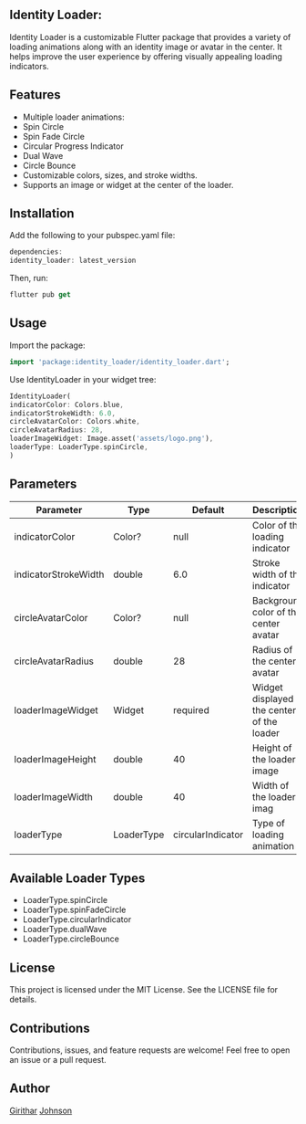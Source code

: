 

## Identity Loader: 
Identity Loader is a customizable Flutter package that provides a variety of loading animations along with an identity image or avatar in the center. It helps improve the user experience by offering visually appealing loading indicators.

## Features

* Multiple loader animations:
* Spin Circle
* Spin Fade Circle
* Circular Progress Indicator
* Dual Wave
* Circle Bounce
* Customizable colors, sizes, and stroke widths.
* Supports an image or widget at the center of the loader.


## Installation

Add the following to your pubspec.yaml file:

```dart
dependencies:
identity_loader: latest_version
```


Then, run:

```dart
flutter pub get
```


## Usage

Import the package:
```dart
import 'package:identity_loader/identity_loader.dart';
```

Use IdentityLoader in your widget tree:

```dart
IdentityLoader(
indicatorColor: Colors.blue,
indicatorStrokeWidth: 6.0,
circleAvatarColor: Colors.white,
circleAvatarRadius: 28,
loaderImageWidget: Image.asset('assets/logo.png'),
loaderType: LoaderType.spinCircle,
)
```

## Parameters

|Parameter   | Type   | Default  |Description   |
|---|--------|----------|---|
| indicatorColor  | Color? | null     | Color of the loading indicator  |
|  indicatorStrokeWidth | double | 6.0      | Stroke width of the indicator  |
| circleAvatarColor  | Color? | null     |Background color of the center avatar   |
|circleAvatarRadius   | double | 28       | Radius of the center avatar  |
| loaderImageWidget  |  Widget | required |Widget displayed at the center of the loader   |
|  loaderImageHeight | double | 40       | Height of the loader image  |
| loaderImageWidth  |    double | 40       | Width of the loader imag  |
| loaderType  |   LoaderType |  circularIndicator  | Type of loading animation  |





## Available Loader Types
* LoaderType.spinCircle
* LoaderType.spinFadeCircle
* LoaderType.circularIndicator
* LoaderType.dualWave
* LoaderType.circleBounce

## License
This project is licensed under the MIT License. See the LICENSE file for details.

## Contributions
Contributions, issues, and feature requests are welcome! Feel free to open an issue or a pull request.

## Author
[Girithar](https://github.com/Girithardeveloper/Identity-Loader)
[Johnson](https://github.com/Girithardeveloper/Identity-Loader)



[//]: # (## Additional information)

[//]: # ()
[//]: # (TODO: Tell users more about the package: where to find more information, how to)

[//]: # (contribute to the package, how to file issues, what response they can expect)

[//]: # (from the package authors, and more.)





